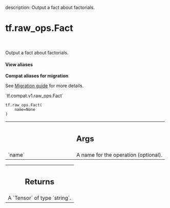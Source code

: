 description: Output a fact about factorials.

<div itemscope itemtype="http://developers.google.com/ReferenceObject">
<meta itemprop="name" content="tf.raw_ops.Fact" />
<meta itemprop="path" content="Stable" />
</div>

# tf.raw_ops.Fact

<!-- Insert buttons and diff -->

<table class="tfo-notebook-buttons tfo-api nocontent" align="left">

</table>



Output a fact about factorials.

<section class="expandable">
  <h4 class="showalways">View aliases</h4>
  <p>
<b>Compat aliases for migration</b>
<p>See
<a href="https://www.tensorflow.org/guide/migrate">Migration guide</a> for
more details.</p>
<p>`tf.compat.v1.raw_ops.Fact`</p>
</p>
</section>

<pre class="devsite-click-to-copy prettyprint lang-py tfo-signature-link">
<code>tf.raw_ops.Fact(
    name=None
)
</code></pre>



<!-- Placeholder for "Used in" -->


<!-- Tabular view -->
 <table class="responsive fixed orange">
<colgroup><col width="214px"><col></colgroup>
<tr><th colspan="2"><h2 class="add-link">Args</h2></th></tr>

<tr>
<td>
`name`
</td>
<td>
A name for the operation (optional).
</td>
</tr>
</table>



<!-- Tabular view -->
 <table class="responsive fixed orange">
<colgroup><col width="214px"><col></colgroup>
<tr><th colspan="2"><h2 class="add-link">Returns</h2></th></tr>
<tr class="alt">
<td colspan="2">
A `Tensor` of type `string`.
</td>
</tr>

</table>

